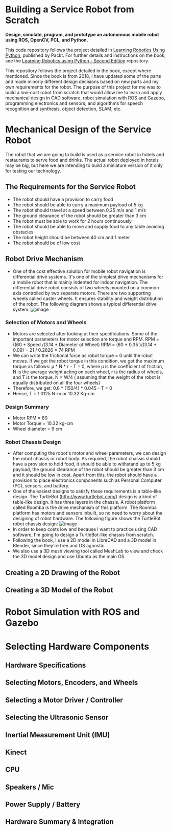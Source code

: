 # Building a Service Robot from Scratch
**Design, simulate, program, and prototype an autonomous mobile robot using ROS, OpenCV, PCL, and Python.**

This code repository follows the project detailed in [Learning Robotics Using Python](https://www.packtpub.com/en-ic/product/learning-robotics-using-python-9781788623315), published by Packt. For further details and instructions on the book, see the [Learning Robotics using Python - Second Edition](https://github.com/PacktPublishing/Learning-Robotics-using-Python-Second-Edition?tab=readme-ov-file) repository.

This repository follows the project detailed in the book, except where mentioned. Since the book is from 2018, I have updated some of the parts and made minorly different design decisions based on new parts and my own requirements for the robot. The purpose of this project for me was to build a low-cost robot from scratch that would allow me to learn and apply mechanical design in CAD software, robot simulation with ROS and Gazebo, programming electronics and sensors, and algorithms for speech recognition and synthesis, object detection, SLAM, etc.

# Mechanical Design of the Service Robot
The robot that we are going to build is used as a service robot in hotels and restaurants to serve food and drinks. The actual robot deployed in hotels may be big, but here we are intending to build a miniature version of it only for testing our technology.

## The Requirements for the Service Robot
- The robot should have a provision to carry food
- The robot should be able to carry a maximum payload of 5 kg
- The robot should travel at a speed between 0.25 m/s and 1 m/s
- The ground clearance of the robot should be greater than 3 cm
- The robot must be able to work for 2 hours continuously
- The robot should be able to move and supply food to any table avoiding obstacles
- The robot height should be between 40 cm and 1 meter
- The robot should be of low cost

## Robot Drive Mechanism
- One of the cost effective solution for mobile robot navigation is differential drive systems. It's one of the simplest drive mechanisms for a mobile robot that is mainly indented for indoor navigation. The differential drive robot consists of two wheels mounted on a common axis controlled by two separate motors. There are two supporting wheels called caster wheels. It ensures stability and weight distribution of the robot. The following diagram shows a typical differential drive system:
    ![image](https://github.com/user-attachments/assets/84a7c129-b94c-487b-a105-bb5241a37050)

### Selection of Motors and Wheels
- Motors are selected after looking at their specifications. Some of the important parameters for motor selection are torque and RPM.
    RPM = ((60 * Speed /(3.14 * Diameter of Wheel)
    RPM = (60 * 0.35 )/(3.14 * 0.09) = 21 / 0.2826 = 74 RPM
- We can write the frictional force as robot torque = 0 until the robot moves. If we get the robot torque in this condition, we get the maximum torque as follows:
    µ * N * r - T = 0, where µ is the coefficient of friction, N is the average weight acting on each wheel, r is the radius of wheels, and T is the torque.
    N = W/4 ( assuming that the weight of the robot is equally distributed on all the four wheels)
- Therefore, we get:
    0.6 * (150/4) * 0.045 - T = 0
- Hence, T = 1.0125 N-m or 10.32 Kg-cm

### Design Summary
- Motor RPM = 80
- Motor Torque = 10.32 kg-cm
- Wheel diameter = 9 cm

### Robot Chassis Design
- After computing the robot's motor and wheel parameters, we can design the robot chassis or robot body. As required, the robot chassis should have a provision to hold food, it should be able to withstand up to 5 kg payload, the ground clearance of the robot should be greater than 3 cm and it should be low in cost. Apart from this, the robot should have a provision to place electronics components such as Personal Computer (PC), sensors, and battery.
- One of the easiest designs to satisfy these requirements is a table-like design. The TurtleBot (http://www.turtlebot.com/) design is a kind of table-like design. It has three layers in the chassis. A robot platform called Roomba is the drive mechanism of this platform. The Roomba platform has motors and sensors inbuilt, so no need to worry about the designing of robot hardware. The following figure shows the TurtleBot robot chassis design:
![image](https://github.com/user-attachments/assets/c9f2bb69-59a0-4150-8931-54ddbe2ce1c0)
- In order to keep costs low and because I want to practice using CAD software, I'm going to design a TurtleBot-like chassis from scratch.
- Following the book, I use a 2D model in LibreCAD and a 3D model in Blender, since they're free and OS agnostic.
- We also use a 3D mesh viewing tool called MeshLab to view and check the 3D model design and use Ubuntu as the main OS.

## Creating a 2D Drawing of the Robot

## Creating a 3D Model of the Robot

# Robot Simulation with ROS and Gazebo

# Selecting Hardware Components

## Hardware Specifications

## Selecting Motors, Encoders, and Wheels

## Selecting a Motor Driver / Controller

## Selecting the Ultrasonic Sensor

## Inertial Measurement Unit (IMU)

## Kinect

## CPU

## Speakers / Mic

## Power Supply / Battery

## Hardware Summary & Integration


